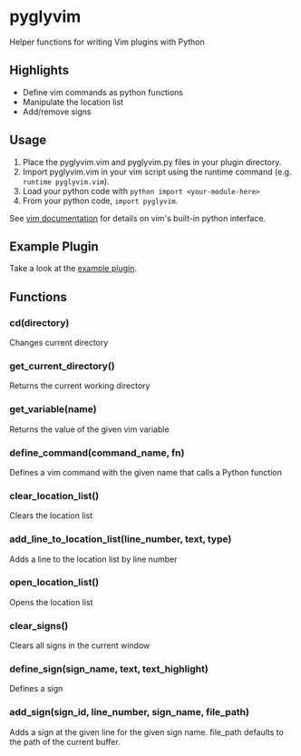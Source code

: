 # pyglyvim

Helper functions for writing Vim plugins with Python

## Highlights
* Define vim commands as python functions
* Manipulate the location list
* Add/remove signs

## Usage
1. Place the pyglyvim.vim and pyglyvim.py files in your plugin directory.
2. Import pyglyvim.vim in your vim script using the runtime command (e.g. `runtime pyglyvim.vim`).
3. Load your python code with `python import <your-module-here>`
4. From your python code, `import pyglyvim`.

See [vim documentation](http://vimdoc.sourceforge.net/htmldoc/if_pyth.html) for details on vim's built-in python interface.

## Example Plugin
Take a look at the [example plugin](./pyglyvimExample/).

## Functions

### cd(directory)
Changes current directory

### get_current_directory()
Returns the current working directory

### get_variable(name)
Returns the value of the given vim variable

### define_command(command_name, fn)
Defines a vim command with the given name that calls a Python function

### clear_location_list()
Clears the location list

### add_line_to_location_list(line_number, text, type)
Adds a line to the location list by line number

### open_location_list()
Opens the location list

### clear_signs()
Clears all signs in the current window

### define_sign(sign_name, text, text_highlight)
Defines a sign

### add_sign(sign_id, line_number, sign_name, file_path)
Adds a sign at the given line for the given sign name. file_path defaults to the path of the current buffer.
